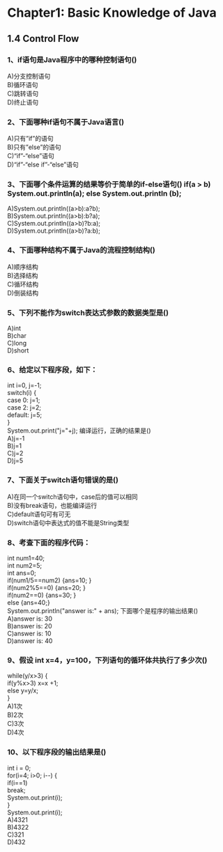 # Chapter1: Basic Knowledge of Java</br>
## 1.4 Control Flow
### 1、if语句是Java程序中的哪种控制语句()
A)分支控制语句</br>
B)循环语句 </br>
C)跳转语句 </br>
D)终止语句</br>

### 2、下面哪种if语句不属于Java语言()
A)只有”if”的语句 </br>
B)只有”else”的语句 </br>
C)“if”-“else”语句 </br>
D)“if”-“else if”-“else”语句</br>

### 3、下面哪个条件运算的结果等价于简单的if-else语句() if(a > b) System.out.println(a); else System.out.println (b);
A)System.out.println((a>b):a?b);</br> 
B)System.out.println((a>b):b?a); </br>
C)System.out.println((a>b)?b:a); </br>
D)System.out.println((a>b)?a:b); </br>

### 4、下面哪种结构不属于Java的流程控制结构()
A)顺序结构 </br>
B)选择结构 </br>
C)循环结构 </br>
D)倒装结构</br>

### 5、下列不能作为switch表达式参数的数据类型是()
A)int </br>
B)char </br>
C)long </br>
D)short</br>

### 6、给定以下程序段，如下：
int i=0, j=-1;</br> 
switch(i) { </br>
case 0: j=1; </br>
case 2: j=2; </br>
default: j=5; </br>
} </br>
System.out.print("j="+j); 编译运行，正确的结果是()</br>
A)j=-1 </br>
B)j=1 </br>
C)j=2 </br>
D)j=5</br>

### 7、下面关于switch语句错误的是()
A)在同一个switch语句中，case后的值可以相同</br> 
B)没有break语句，也能编译运行 </br>
C)default语句可有可无 </br>
D)switch语句中表达式的值不能是String类型</br>

### 8、考查下面的程序代码：
int num1=40;</br> 
int num2=5; </br>
int ans=0; </br>
if(num1/5==num2) {ans=10; }</br> 
if(num2%5==0) {ans=20; } </br>
if(num2==0) {ans=30; } </br>
else {ans=40;} </br>
System.out.println("answer is:" + ans); 下面哪个是程序的输出结果()</br>
A)answer is: 30 </br>
B)answer is: 20 </br>
C)answer is: 10 </br>
D)answer is: 40</br>

### 9、假设 int x=4，y=100，下列语句的循环体共执行了多少次()
while(y/x>3) { </br>
  if(y%x>3) x=x +1; </br>
  else y=y/x; </br>
}</br>
A)1次 </br>
B)2次</br>
C)3次 </br>
D)4次</br>

### 10、以下程序段的输出结果是()
int i = 0; </br>
for(i=4; i>0; i--) {</br> 
  if(i==1) </br>
     break; </br>
     System.out.print(i); </br>
} </br>
System.out.print(i);</br>
A)4321 </br>
B)4322 </br>
C)321 </br>
D)432</br>
